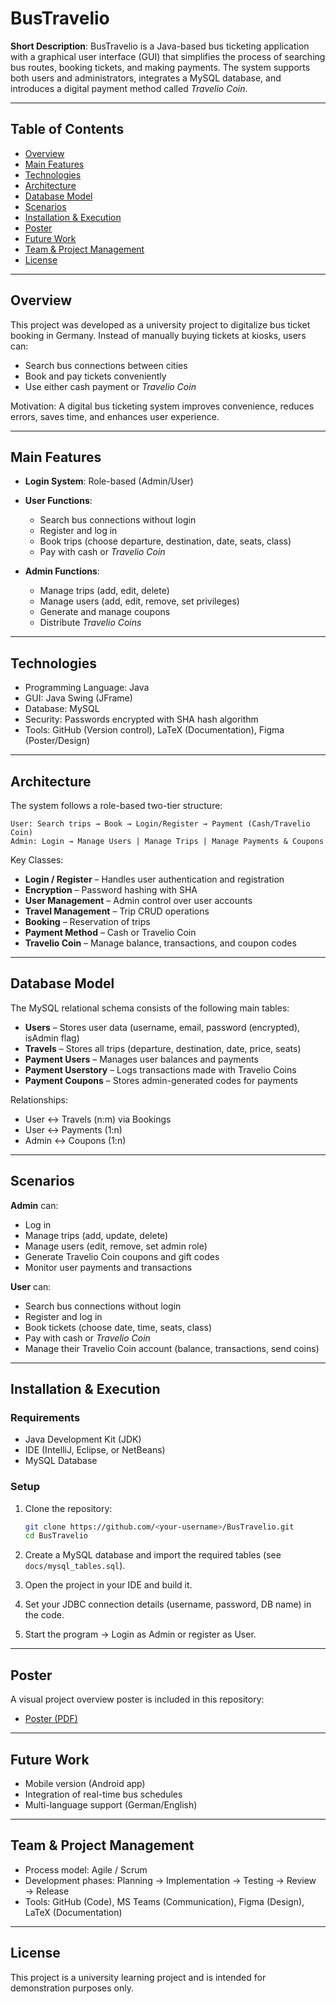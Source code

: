 # BusTravelio

**Short Description**: BusTravelio is a Java-based bus ticketing application with a graphical user interface (GUI) that simplifies the process of searching bus routes, booking tickets, and making payments. The system supports both users and administrators, integrates a MySQL database, and introduces a digital payment method called *Travelio Coin*.

---

## Table of Contents

* [Overview](#overview)
* [Main Features](#main-features)
* [Technologies](#technologies)
* [Architecture](#architecture)
* [Database Model](#database-model)
* [Scenarios](#scenarios)
* [Installation & Execution](#installation--execution)
* [Poster](#poster)
* [Future Work](#future-work)
* [Team & Project Management](#team--project-management)
* [License](#license)

---

## Overview

This project was developed as a university project to digitalize bus ticket booking in Germany. Instead of manually buying tickets at kiosks, users can:

* Search bus connections between cities
* Book and pay tickets conveniently
* Use either cash payment or *Travelio Coin*

Motivation: A digital bus ticketing system improves convenience, reduces errors, saves time, and enhances user experience.

---

## Main Features

* **Login System**: Role-based (Admin/User)
* **User Functions**:

  * Search bus connections without login
  * Register and log in
  * Book trips (choose departure, destination, date, seats, class)
  * Pay with cash or *Travelio Coin*
* **Admin Functions**:

  * Manage trips (add, edit, delete)
  * Manage users (add, edit, remove, set privileges)
  * Generate and manage coupons
  * Distribute *Travelio Coins*

---

## Technologies

* Programming Language: Java
* GUI: Java Swing (JFrame)
* Database: MySQL
* Security: Passwords encrypted with SHA hash algorithm
* Tools: GitHub (Version control), LaTeX (Documentation), Figma (Poster/Design)

---

## Architecture

The system follows a role-based two-tier structure:

```
User: Search trips → Book → Login/Register → Payment (Cash/Travelio Coin)
Admin: Login → Manage Users | Manage Trips | Manage Payments & Coupons
```

Key Classes:

* **Login / Register** – Handles user authentication and registration
* **Encryption** – Password hashing with SHA
* **User Management** – Admin control over user accounts
* **Travel Management** – Trip CRUD operations
* **Booking** – Reservation of trips
* **Payment Method** – Cash or Travelio Coin
* **Travelio Coin** – Manage balance, transactions, and coupon codes

---

## Database Model

The MySQL relational schema consists of the following main tables:

* **Users** – Stores user data (username, email, password (encrypted), isAdmin flag)
* **Travels** – Stores all trips (departure, destination, date, price, seats)
* **Payment Users** – Manages user balances and payments
* **Payment Userstory** – Logs transactions made with Travelio Coins
* **Payment Coupons** – Stores admin-generated codes for payments

Relationships:

* User ↔ Travels (n\:m) via Bookings
* User ↔ Payments (1\:n)
* Admin ↔ Coupons (1\:n)

---

## Scenarios

**Admin** can:

* Log in
* Manage trips (add, update, delete)
* Manage users (edit, remove, set admin role)
* Generate Travelio Coin coupons and gift codes
* Monitor user payments and transactions

**User** can:

* Search bus connections without login
* Register and log in
* Book tickets (choose date, time, seats, class)
* Pay with cash or *Travelio Coin*
* Manage their Travelio Coin account (balance, transactions, send coins)

---

## Installation & Execution

### Requirements

* Java Development Kit (JDK)
* IDE (IntelliJ, Eclipse, or NetBeans)
* MySQL Database

### Setup

1. Clone the repository:

   ```bash
   git clone https://github.com/<your-username>/BusTravelio.git
   cd BusTravelio
   ```
2. Create a MySQL database and import the required tables (see `docs/mysql_tables.sql`).
3. Open the project in your IDE and build it.
4. Set your JDBC connection details (username, password, DB name) in the code.
5. Start the program → Login as Admin or register as User.

---

## Poster

A visual project overview poster is included in this repository:

* [Poster (PDF)](docs/Poster.pdf)

---

## Future Work

* Mobile version (Android app)
* Integration of real-time bus schedules
* Multi-language support (German/English)

---

## Team & Project Management

* Process model: Agile / Scrum
* Development phases: Planning → Implementation → Testing → Review → Release
* Tools: GitHub (Code), MS Teams (Communication), Figma (Design), LaTeX (Documentation)

---

## License

This project is a university learning project and is intended for demonstration purposes only.
